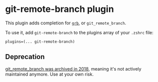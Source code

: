# git-remote-branch plugin

This plugin adds completion for [`grb`](https://github.com/webmat/git_remote_branch),
or `git_remote_branch`.

To use it, add `git-remote-branch` to the plugins array of your `.zshrc` file:
```
plugins=(... git-remote-branch)
```

## Deprecation

[git_remote_branch was archived in 2018](https://github.com/webmat/git_remote_branch#archived),
meaning it's not actively maintained anymore. Use at your own risk.
